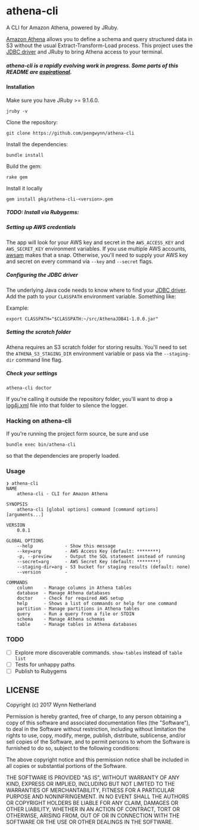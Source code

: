 # athena-cli

A CLI for Amazon Athena, powered by JRuby.

[Amazon Athena](https://aws.amazon.com/athena/) allows you to define a schema and query structured data in S3 without the usual Extract-Transform-Load process. This project uses the [JDBC driver](http://docs.aws.amazon.com/athena/latest/ug/connect-with-jdbc.html) and JRuby to bring Athena access to your terminal.

##### _athena-cli is a rapidly evolving work in progress. Some parts of this README are [aspirational](http://tom.preston-werner.com/2010/08/23/readme-driven-development.html)._

#### Installation

Make sure you have JRuby >= 9.1.6.0.

    jruby -v

Clone the repository:

    git clone https://github.com/pengwynn/athena-cli

Install the dependencies:

    bundle install

Build the gem:

    rake gem

Install it locally

    gem install pkg/athena-cli-<version>.gem

##### TODO: Install via Rubygems:

##### Setting up AWS credentials

The app will look for your AWS key and secret in the `AWS_ACCESS_KEY` and `AWS_SECRET_KEY` environment variables. If you use multiple AWS accounts, [awsam](https://github.com/mheffner/awsam) makes that a snap. Otherwise, you'll need to supply your AWS key and secret on every command via `--key` and `--secret` flags.

##### Configuring the JDBC driver

The underlying Java code needs to know where to find your [JDBC
driver](http://docs.aws.amazon.com/athena/latest/ug/connect-with-jdbc.html#downloading-the-driver). Add the path to your `CLASSPATH` environment variable. Something like:


Example:

    export CLASSPATH="$CLASSPATH:~/src/AthenaJDB41-1.0.0.jar"

##### Setting the scratch folder

Athena requires an S3 scratch folder for storing results. You'll need to set the `ATHENA_S3_STAGING_DIR` environment variable or pass via the `--staging-dir` command line flag.

##### Check your settings

    athena-cli doctor

If you're calling it outside the repository folder, you'll want to drop a
[log4j.xml](https://github.com/pengwynn/athena-cli/blob/master/log4j.xml) file
into that folder to silence the logger.

### Hacking on athena-cli

If you're running the project form source, be sure and use

    bundle exec bin/athena-cli

so that the dependencies are properly loaded.

### Usage

```
❯ athena-cli
NAME
    athena-cli - CLI for Amazon Athena

SYNOPSIS
    athena-cli [global options] command [command options] [arguments...]

VERSION
    0.0.1

GLOBAL OPTIONS
    --help            - Show this message
    --key=arg         - AWS Access Key (default: ********)
    -p, --preview     - Output the SQL statement instead of running
    --secret=arg      - AWS Secret Key (default: ********)
    --staging-dir=arg - S3 bucket for staging results (default: none)
    --version         -

COMMANDS
    column    - Manage columns in Athena tables
    database  - Manage Athena databases
    doctor    - Check for required AWS setup
    help      - Shows a list of commands or help for one command
    partition - Manage partitions in Athena tables
    query     - Run a query from a file or STDIN
    schema    - Manage Athena schemas
    table     - Manage tables in Athena databases

```

### TODO

- [ ] Explore more discoverable commands. `show-tables` instead of `table
    list`
- [ ] Tests for unhappy paths
- [ ] Publish to Rubygems

## LICENSE

Copyright (c) 2017 Wynn Netherland

Permission is hereby granted, free of charge, to any person obtaining
a copy of this software and associated documentation files (the
"Software"), to deal in the Software without restriction, including
without limitation the rights to use, copy, modify, merge, publish,
distribute, sublicense, and/or sell copies of the Software, and to
permit persons to whom the Software is furnished to do so, subject to
the following conditions:

The above copyright notice and this permission notice shall be
included in all copies or substantial portions of the Software.

THE SOFTWARE IS PROVIDED "AS IS", WITHOUT WARRANTY OF ANY KIND,
EXPRESS OR IMPLIED, INCLUDING BUT NOT LIMITED TO THE WARRANTIES OF
MERCHANTABILITY, FITNESS FOR A PARTICULAR PURPOSE AND
NONINFRINGEMENT. IN NO EVENT SHALL THE AUTHORS OR COPYRIGHT HOLDERS BE
LIABLE FOR ANY CLAIM, DAMAGES OR OTHER LIABILITY, WHETHER IN AN ACTION
OF CONTRACT, TORT OR OTHERWISE, ARISING FROM, OUT OF OR IN CONNECTION
WITH THE SOFTWARE OR THE USE OR OTHER DEALINGS IN THE SOFTWARE.
